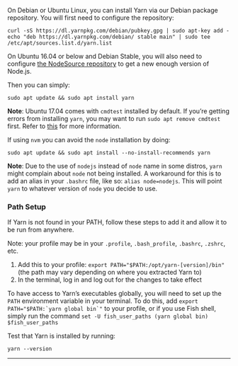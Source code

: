 On Debian or Ubuntu Linux, you can install Yarn via our Debian package repository. You will first need to configure the repository:

```
curl -sS https://dl.yarnpkg.com/debian/pubkey.gpg | sudo apt-key add -
echo "deb https://dl.yarnpkg.com/debian/ stable main" | sudo tee /etc/apt/sources.list.d/yarn.list

```

On Ubuntu 16.04 or below and Debian Stable, you will also need to configure [the NodeSource repository](https://nodejs.org/en/download/package-manager/#debian-and-ubuntu-based-linux-distributions) to get a new enough version of Node.js.

Then you can simply:

```
sudo apt update && sudo apt install yarn

```

**Note**: Ubuntu 17.04 comes with `cmdtest` installed by default. If you’re getting errors from installing `yarn`, you may want to run `sudo apt remove cmdtest` first. Refer to [this](https://github.com/yarnpkg/yarn/issues/2821) for more information.

If using `nvm` you can avoid the `node` installation by doing:

```
sudo apt update && sudo apt install --no-install-recommends yarn

```

**Note**: Due to the use of `nodejs` instead of `node` name in some distros, `yarn` might complain about `node` not being installed. A workaround for this is to add an alias in your `.bashrc` file, like so: `alias node=nodejs`. This will point `yarn` to whatever version of `node` you decide to use.

### Path Setup

If Yarn is not found in your PATH, follow these steps to add it and allow it to be run from anywhere.

Note: your profile may be in your `.profile`, `.bash_profile`, `.bashrc`, `.zshrc`, etc.

1.  Add this to your profile: `export PATH="$PATH:/opt/yarn-[version]/bin"` (the path may vary depending on where you extracted Yarn to)
2.  In the terminal, log in and log out for the changes to take effect

To have access to Yarn’s executables globally, you will need to set up the `PATH` environment variable in your terminal. To do this, add ``export PATH="$PATH:`yarn global bin`"`` to your profile, or if you use Fish shell, simply run the command `set -U fish_user_paths (yarn global bin) $fish_user_paths`

Test that Yarn is installed by running:

```
yarn --version
```

* * *